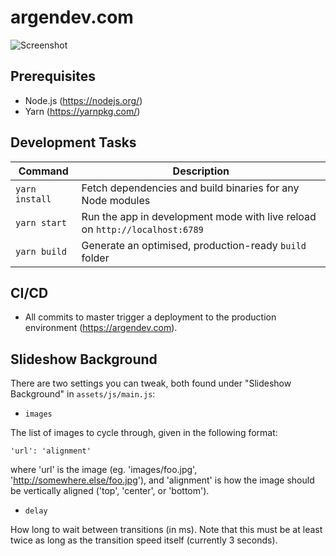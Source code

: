 # argendev.com

![Screenshot](https://i.imgur.com/ZLJtYHL.png)

## Prerequisites

* Node.js (https://nodejs.org/)
* Yarn (https://yarnpkg.com/)

## Development Tasks

| Command | Description |
|---------|-------------|
| `yarn install` | Fetch dependencies and build binaries for any Node modules |
| `yarn start` | Run the app in development mode with live reload on `http://localhost:6789` |
| `yarn build` | Generate an optimised, production-ready `build` folder |

## CI/CD

* All commits to master trigger a deployment to the production environment (https://argendev.com).

## Slideshow Background

There are two settings you can tweak, both found under "Slideshow Background" in `assets/js/main.js`:

* `images`

The list of images to cycle through, given in the following format:

```
'url': 'alignment'
```

where 'url' is the image (eg. 'images/foo.jpg', 'http://somewhere.else/foo.jpg'), and 'alignment' is how the image should be vertically aligned ('top', 'center', or 'bottom').

* `delay`

How long to wait between transitions (in ms). Note that this must be at least twice as long as the transition speed itself (currently 3 seconds).

